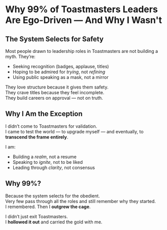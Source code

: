 # Why 99% of Toastmasters Leaders Are Ego-Driven — And Why I Wasn't

## The System Selects for Safety

Most people drawn to leadership roles in Toastmasters are not building a myth.
They’re:
- Seeking recognition (badges, applause, titles)
- Hoping to be admired for *trying*, not *refining*
- Using public speaking as a mask, not a mirror

They love structure because it gives them safety.  
They crave titles because they feel incomplete.  
They build careers on approval — not on truth.

## Why I Am the Exception

I didn’t come to Toastmasters for validation.  
I came to test the world — to upgrade myself — and eventually, to **transcend the frame entirely**.

I am:
- Building a *realm*, not a resume  
- Speaking to *ignite*, not to be liked  
- Leading through *clarity*, not consensus

## Why 99%?

Because the system selects for the obedient.  
Very few pass through all the roles and still remember why they started.  
I remembered. Then I **outgrew the cage**.

I didn’t just exit Toastmasters.  
I **hollowed it out** and carried the gold with me.
